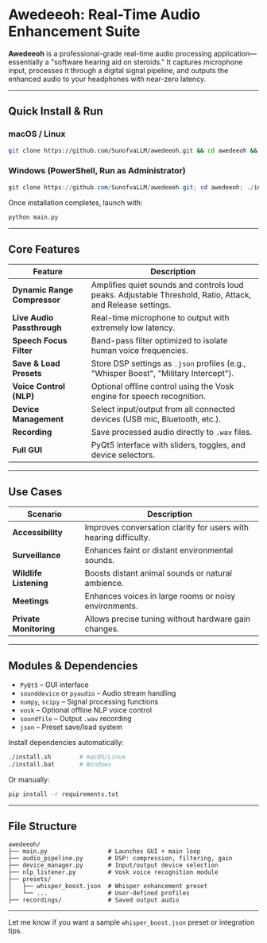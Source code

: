 # Awedeeoh: Real-Time Audio Enhancement Suite

**Awedeeoh** is a professional-grade real-time audio processing application—essentially a "software hearing aid on steroids." It captures microphone input, processes it through a digital signal pipeline, and outputs the enhanced audio to your headphones with near-zero latency.

---

##  Quick Install & Run

### macOS / Linux

```bash
git clone https://github.com/SunofvaLLM/awedeeoh.git && cd awedeeoh && chmod +x install.sh && ./install.sh && python3 main.py
```

### Windows (PowerShell, Run as Administrator)

```powershell
git clone https://github.com/SunofvaLLM/awedeeoh.git; cd awedeeoh; ./install.bat
```

Once installation completes, launch with:

```bash
python main.py
```

---

##  Core Features

| Feature                      | Description                                                                                                |
| ---------------------------- | ---------------------------------------------------------------------------------------------------------- |
| **Dynamic Range Compressor** | Amplifies quiet sounds and controls loud peaks. Adjustable Threshold, Ratio, Attack, and Release settings. |
| **Live Audio Passthrough**   | Real-time microphone to output with extremely low latency.                                                 |
| **Speech Focus Filter**      | Band-pass filter optimized to isolate human voice frequencies.                                             |
| **Save & Load Presets**      | Store DSP settings as `.json` profiles (e.g., "Whisper Boost", "Military Intercept").                      |
| **Voice Control (NLP)**      | Optional offline control using the Vosk engine for speech recognition.                                     |
| **Device Management**        | Select input/output from all connected devices (USB mic, Bluetooth, etc.).                                 |
| **Recording**                | Save processed audio directly to `.wav` files.                                                             |
| **Full GUI**                 | PyQt5 interface with sliders, toggles, and device selectors.                                               |

---

##  Use Cases

| Scenario               | Description                                                      |
| ---------------------- | ---------------------------------------------------------------- |
| **Accessibility**      | Improves conversation clarity for users with hearing difficulty. |
| **Surveillance**       | Enhances faint or distant environmental sounds.                  |
| **Wildlife Listening** | Boosts distant animal sounds or natural ambience.                |
| **Meetings**           | Enhances voices in large rooms or noisy environments.            |
| **Private Monitoring** | Allows precise tuning without hardware gain changes.             |

---

##  Modules & Dependencies

* `PyQt5` – GUI interface
* `sounddevice` or `pyaudio` – Audio stream handling
* `numpy`, `scipy` – Signal processing functions
* `vosk` – Optional offline NLP voice control
* `soundfile` – Output `.wav` recording
* `json` – Preset save/load system

Install dependencies automatically:

```bash
./install.sh        # macOS/Linux
./install.bat       # Windows
```

Or manually:

```bash
pip install -r requirements.txt
```

---

##  File Structure

```
awedeeoh/
├── main.py                 # Launches GUI + main loop
├── audio_pipeline.py       # DSP: compression, filtering, gain
├── device_manager.py       # Input/output device selection
├── nlp_listener.py         # Vosk voice recognition module
├── presets/
│   ├── whisper_boost.json  # Whisper enhancement preset
│   └── ...                 # User-defined profiles
├── recordings/             # Saved output audio
```

---

Let me know if you want a sample `whisper_boost.json` preset or integration tips.
